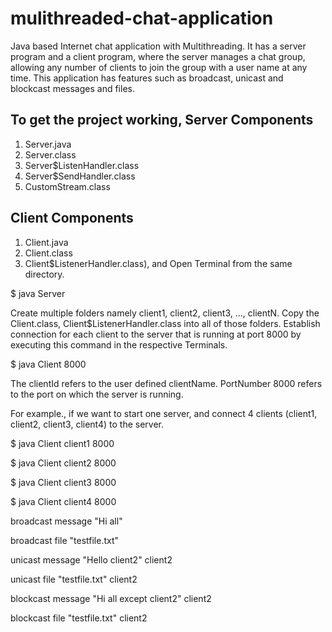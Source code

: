 # mulithreaded-chat-application
Java based Internet chat application with Multithreading. It has a server program and a client program, where the server manages a chat group, allowing any number of clients to join the group with a user name at any time. This application has features such as broadcast, unicast and blockcast messages and files. 

To get the project working, 
Server Components
-----------------
1. Server.java
2. Server.class
3. Server$ListenHandler.class
4. Server$SendHandler.class
5. CustomStream.class

Client Components
------------------ 
1. Client.java 
2. Client.class
3. Client$ListenerHandler.class), and Open Terminal from the same directory. 

$ java Server

Create multiple folders namely client1, client2, client3, ..., clientN.
Copy the Client.class, Client$ListenerHandler.class into all of those folders.
Establish connection for each client to the server that is running at port 8000 by executing this command in the respective Terminals.

$ java Client <clientId> 8000

The clientId refers to the user defined clientName. PortNumber 8000 refers to the port on which the server is running. 

For example., if we want to start one server, and connect 4 clients (client1, client2, client3, client4) to the server. 

$ java Client client1 8000

$ java Client client2 8000

$ java Client client3 8000

$ java Client client4 8000

broadcast message "Hi all" 

broadcast file "testfile.txt" 

unicast message "Hello client2" client2

unicast file "testfile.txt" client2

blockcast message "Hi all except client2" client2

blockcast file "testfile.txt" client2
